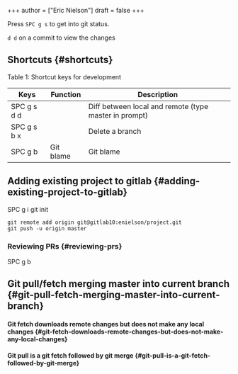 +++
author = ["Eric Nielson"]
draft = false
+++

Press `SPC g s` to get into git status.

`d d` on a commit to view the changes


## Shortcuts {#shortcuts}

<div class="ox-hugo-table my-table">
<div class="table-caption">
  <span class="table-number">Table 1:</span>
  Shortcut keys for development
</div>

| Keys        | Function  | Description                                           |
|-------------|-----------|-------------------------------------------------------|
| SPC g s d d |           | Diff between local and remote (type master in prompt) |
| SPC g s b x |           | Delete a branch                                       |
| SPC g b     | Git blame | Git blame                                             |

</div>


## Adding existing project to gitlab {#adding-existing-project-to-gitlab}

SPC g i    git init

```shell
git remote add origin git@gitlab10:enielson/project.git
git push -u origin master
```


### Reviewing PRs {#reviewing-prs}

SPC g b


## Git pull/fetch merging master into current branch {#git-pull-fetch-merging-master-into-current-branch}


#### Git fetch downloads remote changes but does not make any local changes {#git-fetch-downloads-remote-changes-but-does-not-make-any-local-changes}


#### Git pull is a git fetch followed by git merge {#git-pull-is-a-git-fetch-followed-by-git-merge}
